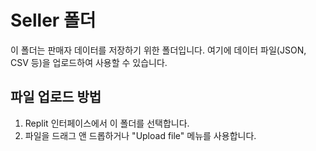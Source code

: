 # Seller 폴더

이 폴더는 판매자 데이터를 저장하기 위한 폴더입니다.
여기에 데이터 파일(JSON, CSV 등)을 업로드하여 사용할 수 있습니다.

## 파일 업로드 방법

1. Replit 인터페이스에서 이 폴더를 선택합니다.
2. 파일을 드래그 앤 드롭하거나 "Upload file" 메뉴를 사용합니다.